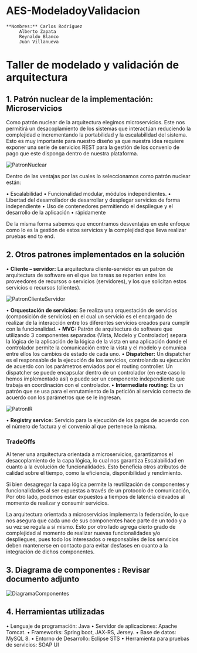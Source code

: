 # AES-ModeladoyValidacion

```
**Nombres:** Carlos Rodríguez
	 Alberto Zapata
	 Reynaldo Blanco
	 Juan Villanueva
```

# Taller de modelado y validación de arquitectura

## 1.	Patrón nuclear de la implementación: Microservicios
Como patrón nuclear de la arquitectura elegimos microservicios. Este nos permitirá un desacoplamiento de los sistemas que interactúan reduciendo la complejidad e incrementando la portabilidad y la escalabilidad del sistema. Esto es muy importante para nuestro diseño ya que nuestra idea requiere exponer una serie de servicios REST para la gestión de los convenio de pago que este disponga dentro de nuestra plataforma.

![PatronNuclear](https://raw.githubusercontent.com/oxigen911/AES-ModeladoyValidacion/master/media/patron_nuclear.png)
 
Dentro de las ventajas por las cuales lo seleccionamos como patrón nuclear están:

•	Escalabilidad
•	Funcionalidad modular, módulos independientes.
•	Libertad del desarrollador de desarrollar y desplegar servicios de forma independiente
•	Uso de contenedores permitiendo el despliegue y el desarrollo de la aplicación
•	rápidamente

De la misma forma sabemos que encontramos desventajas en este enfoque como lo es la gestión de estos servicios y la complejidad que lleva realizar pruebas end to end.

## 2.	Otros patrones implementados en la solución

•	**Cliente – servidor:** La arquitectura cliente-servidor es un patrón de arquitectura de software en el que las tareas se reparten entre los proveedores de recursos o servicios (servidores), y los que solicitan estos servicios o recursos (clientes). 

![PatronClienteServidor](https://raw.githubusercontent.com/oxigen911/AES-ModeladoyValidacion/master/media/patron_c_s.png)

•	**Orquestación de servicios:** Se realiza una orquestación de servicios (composición de servicios) en el cual un servicio es el encargado de realizar de la interacción entre los diferentes servicios creados para cumplir con la funcionalidad.
•	**MVC:** Patrón de arquitectura de software que utilizando 3 componentes separados (Vista, Modelo y Controlador) separa la lógica de la aplicación de la lógica de la vista en una aplicación donde el controlador permite la comunicación entre la vista y el modelo y comunica entre ellos los cambios de estado de cada uno.
•	**Dispatcher:** Un dispatcher es el responsable de la ejecución de los servicios, controlando su ejecución de acuerdo con los parámetros enviados por el routing controller. Un dispatcher se puede encapsular dentro de un controlador (en este caso lo hemos implementado así) o puede ser un componente independiente que trabaja en coordinación con el controlador.
•	**Intermediate routing:** Es un patrón que se usa para el enrutamiento de la petición al servicio correcto de acuerdo con los parámetros que se le ingresan.
 
![PatronIR](https://raw.githubusercontent.com/oxigen911/AES-ModeladoyValidacion/master/media/intermediate_routing.png)

•	**Registry service:** Servicio para la ejecución de los pagos de acuerdo con el número de factura y el convenio al que pertenece la misma.

### TradeOffs

Al tener una arquitectura orientada a microservicios, garantizamos el desacoplamiento de la capa lógica, lo cual nos garantiza Escalabilidad en cuanto a la evolución de funcionalidades. Esto beneficia otros atributos de calidad sobre el tiempo, como la eficiencia, disponibilidad y rendimiento.

Si bien desagregar la capa lógica permite la reutilización de componentes y funcionalidades al ser expuestas a través de un protocolo de comunicación, Por otro lado, podemos estar expuestos a tiempos de latencia elevados al momento de realizar y consumir servicios. 

La arquitectura orientada a microservicios implementa la federación, lo que nos asegura que cada uno de sus componentes hace parte de un todo y a su vez se regula a sí mismo.  Esto por otro lado agrega cierto grado de complejidad al momento de realizar nuevas funcionalidades y/o despliegues, pues todo los interesados o responsables de los servicios deben mantenerse en contacto para evitar desfases en cuanto a la integración de dichos componentes.

## 3.	Diagrama de componentes : Revisar documento adjunto

![DiagramaComponentes](https://raw.githubusercontent.com/oxigen911/AES-ModeladoyValidacion/master/media/arq1.jpg)
 
## 4.	Herramientas utilizadas

•	Lenguaje de programación: Java
•	Servidor de aplicaciones: Apache Tomcat.
•	Frameworks: Spring boot, JAX-RS, Jersey.
•	Base de datos: MySQL 8.
•	Entorno de Desarrollo: Eclipse STS
•	Herramienta para pruebas de servicios: SOAP UI
